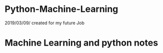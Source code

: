 # Python-Machine-Learning
2019/03/09/ created for my future Job

# Machine Learning and python notes
